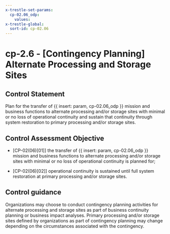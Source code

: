 ```yaml
---
x-trestle-set-params:
  cp-02.06_odp:
    values:
x-trestle-global:
  sort-id: cp-02.06
---
```


# cp-2.6 - \[Contingency Planning\] Alternate Processing and Storage Sites

## Control Statement

Plan for the transfer of {{ insert: param, cp-02.06_odp }} mission and business functions to alternate processing and/or storage sites with minimal or no loss of operational continuity and sustain that continuity through system restoration to primary processing and/or storage sites.

## Control Assessment Objective

- \[CP-02(06)[01]\] the transfer of {{ insert: param, cp-02.06_odp }} mission and business functions to alternate processing and/or storage sites with minimal or no loss of operational continuity is planned for;

- \[CP-02(06)[02]\] operational continuity is sustained until full system restoration at primary processing and/or storage sites.

## Control guidance

Organizations may choose to conduct contingency planning activities for alternate processing and storage sites as part of business continuity planning or business impact analyses. Primary processing and/or storage sites defined by organizations as part of contingency planning may change depending on the circumstances associated with the contingency.
